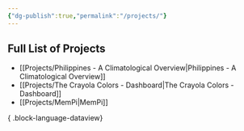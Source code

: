 ```yaml
---
{"dg-publish":true,"permalink":"/projects/"}
---
```



## Full List of Projects
- [[Projects/Philippines - A Climatological Overview\|Philippines - A Climatological Overview]]
- [[Projects/The Crayola Colors - Dashboard\|The Crayola Colors - Dashboard]]
- [[Projects/MemPi\|MemPi]]

{ .block-language-dataview}